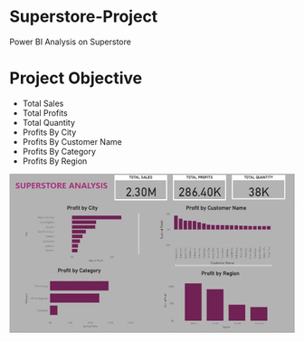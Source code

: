 # Superstore-Project
Power BI Analysis on Superstore 

# Project Objective
- Total Sales
- Total Profits
- Total Quantity
- Profits By City
- Profits By Customer Name
- Profits By Category
- Profits By Region

![](https://github.com/Smithley/Superstore-Project/blob/main/PBI%20SUPERSTORE%20ANALYSIS.JPG)
